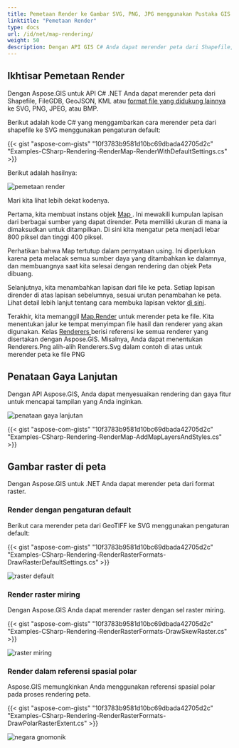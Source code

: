 ```yaml
---
title: Pemetaan Render ke Gambar SVG, PNG, JPG menggunakan Pustaka GIS C#
linktitle: "Pemetaan Render"
type: docs
url: /id/net/map-rendering/
weight: 50
description: Dengan API GIS C# Anda dapat merender peta dari Shapefile, FileGDB, GeoJSON, format KML, melakukan penataan gaya lanjutan dan menggambar peta dari format raster.
---
```


## **Ikhtisar Pemetaan Render**
Dengan Aspose.GIS untuk API C# .NET Anda dapat merender peta dari Shapefile, FileGDB, GeoJSON, KML atau [format file yang didukung lainnya](/gis/net/supported-file-formats/) ke SVG, PNG, JPEG, atau BMP.

Berikut adalah kode C# yang menggambarkan cara merender peta dari shapefile ke SVG menggunakan pengaturan default:



{{< gist "aspose-com-gists" "10f3783b9581d10bc69dbada42705d2c" "Examples-CSharp-Rendering-RenderMap-RenderWithDefaultSettings.cs" >}}



Berikut adalah hasilnya:



![pemetaan render](map_rendering.png)

Mari kita lihat lebih dekat kodenya.

Pertama, kita membuat instans objek [Map ](https://reference.aspose.com/gis/net/aspose.gis.rendering/map). Ini mewakili kumpulan lapisan dari berbagai sumber yang dapat dirender. Peta memiliki ukuran di mana ia dimaksudkan untuk ditampilkan. Di sini kita mengatur peta menjadi lebar 800 piksel dan tinggi 400 piksel.

Perhatikan bahwa Map tertutup dalam pernyataan using. Ini diperlukan karena peta melacak semua sumber daya yang ditambahkan ke dalamnya, dan membuangnya saat kita selesai dengan rendering dan objek Peta dibuang.

Selanjutnya, kita menambahkan lapisan dari file ke peta. Setiap lapisan dirender di atas lapisan sebelumnya, sesuai urutan penambahan ke peta. Lihat detail lebih lanjut tentang cara membuka lapisan vektor [di sini](/gis/net/working-with-vector-layers/).

Terakhir, kita memanggil [Map.Render](https://reference.aspose.com/gis/net/aspose.gis.rendering.map/render/methods/1) untuk merender peta ke file. Kita menentukan jalur ke tempat menyimpan file hasil dan renderer yang akan digunakan. Kelas [Renderers ](https://reference.aspose.com/gis/net/aspose.gis.rendering/renderers) berisi referensi ke semua renderer yang disertakan dengan Aspose.GIS. Misalnya, Anda dapat menentukan Renderers.Png alih-alih Renderers.Svg dalam contoh di atas untuk merender peta ke file PNG

## **Penataan Gaya Lanjutan**
Dengan API Aspose.GIS, Anda dapat menyesuaikan rendering dan gaya fitur untuk mencapai tampilan yang Anda inginkan. 

![penataan gaya lanjutan](advanced_styling.png)

{{< gist "aspose-com-gists" "10f3783b9581d10bc69dbada42705d2c" "Examples-CSharp-Rendering-RenderMap-AddMapLayersAndStyles.cs" >}}
## **Gambar raster di peta**
Dengan Aspose.GIS untuk .NET Anda dapat merender peta dari format raster.
### **Render dengan pengaturan default**
Berikut cara merender peta dari GeoTIFF ke SVG menggunakan pengaturan default:

{{< gist "aspose-com-gists" "10f3783b9581d10bc69dbada42705d2c" "Examples-CSharp-Rendering-RenderRasterFormats-DrawRasterDefaultSettings.cs" >}}

![raster default](default_raster.png)
### **Render raster miring**
Dengan Aspose.GIS Anda dapat merender raster dengan sel raster miring.

{{< gist "aspose-com-gists" "10f3783b9581d10bc69dbada42705d2c" "Examples-CSharp-Rendering-RenderRasterFormats-DrawSkewRaster.cs" >}}

![raster miring](skew_raster.png)
### **Render dalam referensi spasial polar**
Aspose.GIS memungkinkan Anda menggunakan referensi spasial polar pada proses rendering peta.

{{< gist "aspose-com-gists" "10f3783b9581d10bc69dbada42705d2c" "Examples-CSharp-Rendering-RenderRasterFormats-DrawPolarRasterExtent.cs" >}}

![negara gnomonik](gnomonic_countries.png)
